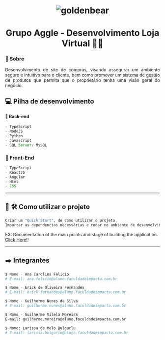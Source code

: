 <h1 align="center">
    <img src="https://i.ibb.co/nj6zPrk/goldenbear.jpg" alt="goldenbear" border="0">
</h1>

<h1 align="center">
     Grupo Aggle - Desenvolvimento Loja Virtual   💜🚀
</h1>

### :scroll: Sobre
<p align="justify">
     Desenvolvimento de site de compras, visando assegurar um ambiente seguro e intuitivo para o cliente, bem como promover um sistema de gestão de produtos que permita que o proprietário tenha uma visão geral do negócio.
</p>

## :computer: Pilha de desenvolvimento

#### :japanese_ogre: Back-end
```js
- TypeScript
- NodeJS
- Python
- Javascript
- SQL Server/ MySQL
```
### :nail_care: Front-End
```js
- TypeScript
- ReactJS
- Angular
- Html
- CSS
```
---
## :wave: 🛠 Como utilizar o projeto
```bash
Criar um "Quick Start", de como utilizar o projeto.
Importar as dependencias necessárias e rodar no ambiente de desenvolvimento. 
```
EX: Documentation of the main points and stage of building the application. [Click Here!](https://aws.amazon.com/pt/quickstart/?quickstart-all.sort-by=item.additionalFields.updateDate&quickstart-all.sort-order=desc)!

---
## :black_nib: Integrantes
```bash
$ Nome - Ana Carolina Felicio   
# E-mail: ana.felicio@aluno.faculdadeimpacta.com.br  

$ Nome - Erick de Oliveira Fernandes  
# E-mail: erick.fernandes@aluno.faculdadeimpacta.com.br  

$ Nome - Guilherme Nunes da Silva  
# E-mail: guilherme.nunes@aluno.faculdadeimpacta.com.br  

$ Nome - Guilherme Vilela Moreira  
E-mail: guilherme.moreira@aluno.faculdadeimpacta.com.br  

$ Nome: Larissa de Melo Bulgurlu  
# E-mail: larissa.bulgurlu@aluno.faculdadeimpacta.com.br    
```

